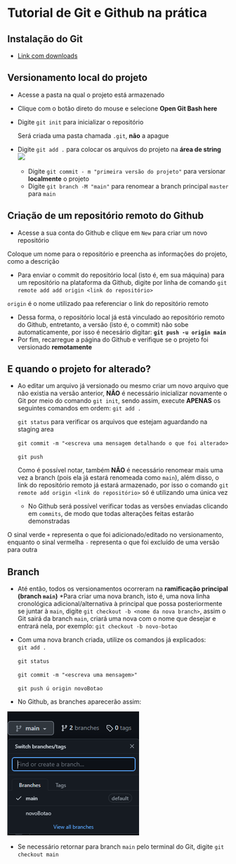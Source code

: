 # Tutorial de Git e Github na prática

## Instalação do Git
* [Link com downloads](http://git-scm.com/downloads)

## Versionamento local do projeto
* Acesse a pasta na qual o projeto está armazenado 
* Clique com o botão direto do mouse e selecione **Open Git Bash here**
* Digite `git init` para inicializar o repositório
  
  Será criada uma pasta chamada `.git`, **não** a apague
* Digite `git add .` para colocar os arquivos do projeto na **área de string**  
  <img src="https://i1.wp.com/www.markus-gattol.name/misc/mm/si/content/git_git_add.png">
  * Digite `git commit - m "primeira versão do projeto"` para versionar **localmente** o projeto
  * Digite `git branch -M "main"` para renomear a branch principal `master` para `main` 

## Criação de um repositório remoto do Github
* Acesse a sua conta do Github e clique em `New` para criar um novo repositório

Coloque um nome para o repositório e preencha as informações do projeto, como a descrição
* Para enviar o commit do repositório local (isto é, em sua máquina) para um repositório na
plataforma da Github, digite por linha de comando `git remote add add origin <link do repositório>`

`origin` é o nome utilizado paa referenciar o link do repositório remoto

* Dessa forma, o repositório local já está vinculado ao repositório remoto do Github, entretanto, a versão (isto é, o commit) não sobe automaticamente, por isso é necesário digitar:
**`git push -u origin main`**
* Por fim, recarregue a página do Github e verifique se o projeto foi versionado **remotamente**

## E quando o projeto for alterado? 

* Ao editar um arquivo já versionado ou mesmo criar um novo arquivo que não existia na versão anterior, **NÃO** é necessário inicializar novamente o Git por meio do comando `git init`, sendo assim, execute **APENAS** os seguintes comandos em ordem:
    `git add .`

    `git status` para verificar os arquivos que estejam aguardando na staging area

    `git commit -m "<escreva uma mensagem detalhando o que foi alterado>`

    `git push`

    Como é possível notar, também **NÃO** é necessário renomear mais uma vez a branch (pois ela já estará renomeada como `main`), além disso, o link do repositório remoto já estará armazenado, por isso o comando `git remote add origin <link do repositório>` só é utilizando uma única vez

    * No Github será possível verificar todas as versões enviadas clicando em `commits`, de modo que todas alterações feitas estarão demonstradas

O sinal verde `+` representa o que foi adicionado/editado no versionamento, enquanto o sinal vermelha `-` representa o que foi excluído de uma versão para outra

## Branch 

* Até então, todos os versionamentos ocorreram na **ramificação principal (branch `main`)**
*Para criar uma nova branch, isto é, uma nova linha cronológica adicional/alternativa à principal que possa posteriormente se juntar à `main`, digite `git checkout -b <nome da nova branch>`, assim o Git sairá da branch `main`, criará uma nova com o nome que desejar e entrará nela, por exemplo: `git checkout -b novo-botao`
* Com uma nova branch criada, utilize os comandos já explicados:  
    `git add .`

    `git status`

    `git commit -m "<escreva uma mensagem>"`

    `git push ú origin novoBotao`

* No Github, as branches aparecerão assim:

<img src="img/imgBranch.PNG">

* Se necessário retornar para branch `main` pelo terminal do Git, digite `git checkout main`
